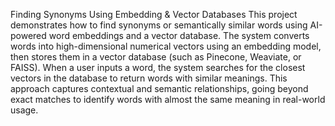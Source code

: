 Finding Synonyms Using Embedding & Vector Databases
This project demonstrates how to find synonyms or semantically similar words using AI-powered word embeddings and a vector database. The system converts words into high-dimensional numerical vectors using an embedding model, then stores them in a vector database (such as Pinecone, Weaviate, or FAISS). When a user inputs a word, the system searches for the closest vectors in the database to return words with similar meanings. This approach captures contextual and semantic relationships, going beyond exact matches to identify words with almost the same meaning in real-world usage.